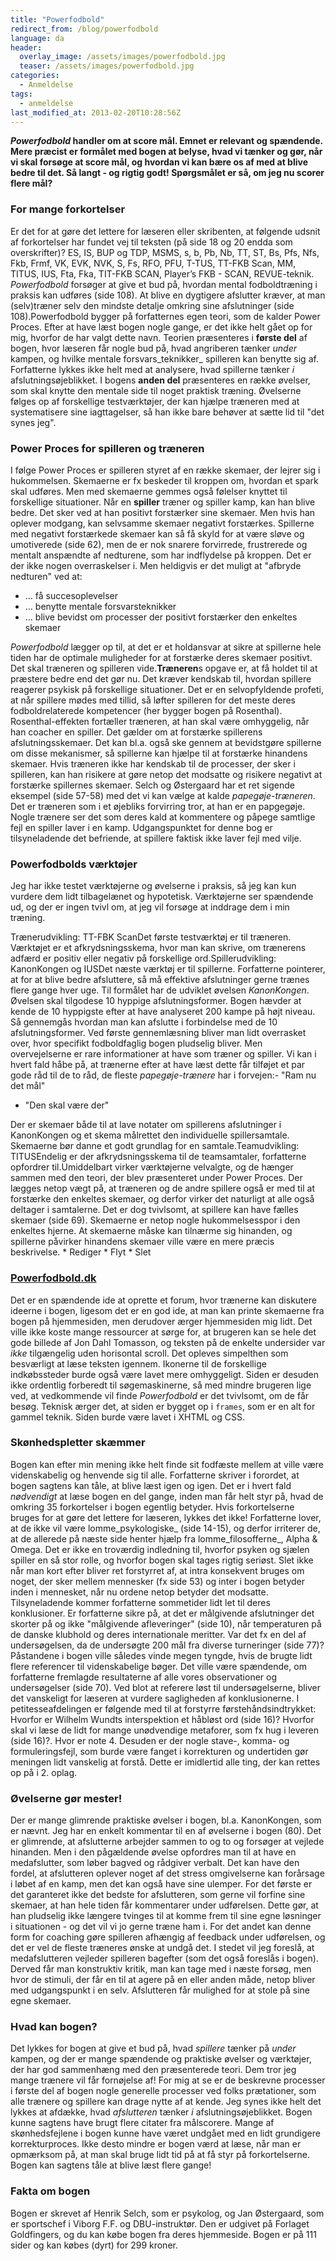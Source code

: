 ```yaml
---
title: "Powerfodbold"
redirect_from: /blog/powerfodbold
language: da
header:
  overlay_image: /assets/images/powerfodbold.jpg
  teaser: /assets/images/powerfodbold.jpg
categories:
  - Anmeldelse
tags:
  - anmeldelse
last_modified_at: 2013-02-20T10:28:56Z
---
```


**_Powerfodbold_ handler om at score mål. Emnet er relevant og spændende. Mere præcist er formålet med bogen at belyse, hvad vi tænker og gør, når vi skal forsøge at score mål, og hvordan vi kan bære os af med at blive bedre til det. Så langt - og rigtig godt! Spørgsmålet er så, om jeg nu scorer flere mål?**

### For mange forkortelser

Er det for at gøre det lettere for læseren eller skribenten, at følgende udsnit af forkortelser har fundet vej til teksten (på side 18 og 20 endda som overskrifter)? ES, IS, BUP og TDP, MSMS, s, b, Pb, Nb, TT, ST, Bs, Pfs, Nfs, Fkb, Frmf, VK, EVK, NVK, S, Fs, RFO, PFU, T-TUS, TT-FKB Scan, MM, TITUS, IUS, Fta, Fka, TIT-FKB SCAN, Player’s FKB - SCAN, REVUE-teknik. _Powerfodbold_ forsøger at give et bud på, hvordan mental fodboldtræning i praksis kan udføres (side 108). At blive en dygtigere afslutter kræver, at man (selv)træner selv den mindste detalje omkring sine afslutninger (side 108).Powerfodbold bygger på forfatternes egen teori, som de kalder Power Proces. Efter at have læst bogen nogle gange, er det ikke helt gået op for mig, hvorfor de har valgt dette navn. Teorien præsenteres i **første del** af bogen, hvor læseren får nogle bud på, hvad angriberen tænker _under_ kampen, og hvilke mentale forsvars_teknikker_ spilleren kan benytte sig af. Forfatterne lykkes ikke helt med at analysere, hvad spillerne tænker _i_ afslutningsøjeblikket. I bogens **anden del** præsenteres en række øvelser, som skal knytte den mentale side til noget praktisk træning. Øvelserne følges op af forskellige testværktøjer, der kan hjælpe træneren med at systematisere sine iagttagelser, så han ikke bare behøver at sætte lid til "det synes jeg".

### Power Proces for spilleren og træneren

I følge Power Proces er spilleren styret af en række skemaer, der lejrer sig i hukommelsen. Skemaerne er fx beskeder til kroppen om, hvordan et spark skal udføres. Men med skemaerne gemmes også følelser knyttet til forskellige situationer. Når en **spiller** træner og spiller kamp, kan han blive bedre. Det sker ved at han positivt forstærker sine skemaer. Men hvis han oplever modgang, kan selvsamme skemaer negativt forstærkes. Spillerne med negativt forstærkede skemaer kan så få skyld for at være sløve og umotiverede (side 62), men de er nok snarere forvirrede, frustrerede og mentalt anspændte af nedturene, som har indflydelse på kroppen. Det er der ikke nogen overraskelser i. Men heldigvis er det muligt at "afbryde nedturen" ved at:

- … få succesoplevelser
- … benytte mentale forsvarsteknikker
- … blive bevidst om processer der positivt forstærker den enkeltes skemaer

_Powerfodbold_ lægger op til, at det er et holdansvar at sikre at spillerne hele tiden har de optimale muligheder for at forstærke deres skemaer positivt. Det skal træneren og spilleren vide.**Træneren**s opgave er, at få holdet til at præstere bedre end det gør nu. Det kræver kendskab til, hvordan spillere reagerer psykisk på forskellige situationer. Det er en selvopfyldende profeti, at når spillere mødes med tillid, så løfter spilleren for det meste deres fodboldrelaterede kompetencer (her bygger bogen på Rosenthal). Rosenthal-effekten fortæller træneren, at han skal være omhyggelig, når han coacher en spiller. Det gælder om at forstærke spillerens afslutningsskemaer. Det kan bl.a. også ske gennem at bevidstgøre spillerne om disse mekanismer, så spillerne kan hjælpe til at forstærke hinandens skemaer. Hvis træneren ikke har kendskab til de processer, der sker i spilleren, kan han risikere at gøre netop det modsatte og risikere negativt at forstærke spillernes skemaer. Selch og Østergaard har et ret sigende eksempel (side 57-58) med det vi kan vælge at kalde _papegøje-træneren_. Det er træneren som i et øjebliks forvirring tror, at han er en papgegøje. Nogle trænere ser det som deres kald at kommentere og påpege samtlige fejl en spiller laver i en kamp. Udgangspunktet for denne bog er tilsyneladende det befriende, at spillere faktisk ikke laver fejl med vilje.

### Powerfodbolds værktøjer

Jeg har ikke testet værktøjerne og øvelserne i praksis, så jeg kan kun vurdere dem lidt tilbagelænet og hypotetisk. Værktøjerne ser spændende ud, og der er ingen tvivl om, at jeg vil forsøge at inddrage dem i min træning.

Trænerudvikling: TT-FBK ScanDet første testværktøj er til træneren. Værktøjet er et afkrydsningsskema, hvor man kan skrive, om trænerens adfærd er positiv eller negativ på forskellige ord.Spillerudvikling: KanonKongen og IUSDet næste værktøj er til spillerne. Forfatterne pointerer, at for at blive bedre afsluttere, så må effektive afslutninger gerne trænes flere gange hver uge. Til formålet har de udviklet øvelsen _KanonKongen_. Øvelsen skal tilgodese 10 hyppige afslutningsformer. Bogen hævder at kende de 10 hyppigste efter at have analyseret 200 kampe på højt niveau. Så gennemgås hvordan man kan afslutte i forbindelse med de 10 afslutningsformer. Ved første gennemlæsning bliver man lidt overrasket over, hvor specifikt fodboldfaglig bogen pludselig bliver. Men overvejelserne er rare informationer at have som træner og spiller. Vi kan i hvert fald håbe på, at trænerne efter at have læst dette får tilføjet et par gode råd til de to råd, de fleste _papegøje-trænere_ har i forvejen:- "Ram nu det mål"
- "Den skal være der"

Der er skemaer både til at lave notater om spillerens afslutninger i KanonKongen og et skema målrettet den individuelle spillersamtale. Skemaerne bør danne et godt grundlag for en samtale.Teamudvikling: TITUSEndelig er der afkrydsningsskema til de teamsamtaler, forfatterne opfordrer til.Umiddelbart virker værktøjerne velvalgte, og de hænger sammen med den teori, der blev præsenteret under Power Proces. Der lægges netop vægt på, at træneren og de andre spillere også er med til at forstærke den enkeltes skemaer, og derfor virker det naturligt at alle også deltager i samtalerne. Det er dog tvivlsomt, at spillere kan have fælles skemaer (side 69). Skemaerne er netop nogle hukommelsesspor i den enkeltes hjerne. At skemaerne måske kan tilnærme sig hinanden, og spillerne påvirker hinandens skemaer ville være en mere præcis beskrivelse. \* Rediger \* Flyt \* Slet

### [Powerfodbold.dk](http://www.powerfodbold.dk/)

Det er en spændende ide at oprette et forum, hvor trænerne kan diskutere ideerne i bogen, ligesom det er en god ide, at man kan printe skemaerne fra bogen på hjemmesiden, men derudover ærger hjemmesiden mig lidt. Det ville ikke koste mange ressourcer at sørge for, at brugeren kan se hele det gode billede af Jon Dahl Tomasson, og teksten på de enkelte undersider var _ikke_ tilgængelig uden horisontal scroll. Det opleves simpelthen som besværligt at læse teksten igennem. Ikonerne til de forskellige indkøbssteder burde også være lavet mere omhyggeligt. Siden er desuden ikke ordentlig forberedt til søgemaskinerne, så med mindre brugeren lige ved, at vedkommende vil finde _Powerfodbold_ er det tvivlsomt, om de får besøg. Teknisk ærger det, at siden er bygget op i `frames`, som er en alt for gammel teknik. Siden burde være lavet i XHTML og CSS.

### Skønhedspletter skæmmer

Bogen kan efter min mening ikke helt finde sit fodfæste mellem at ville være videnskabelig og henvende sig til alle. Forfatterne skriver i forordet, at bogen sagtens kan tåle, at blive læst igen og igen. Det er i hvert fald _nødvendigt_ at læse bogen en del gange, inden man får helt styr på, hvad de omkring 35 forkortelser i bogen egentlig betyder. Hvis forkortelserne bruges for at gøre det lettere for læseren, lykkes det ikke! Forfatterne lover, at de ikke vil være lomme_psykologiske_ (side 14-15), og derfor irriterer de, at de allerede på næste side henter hjælp fra lomme_filosofferne_, Alpha & Omega. Det er ikke en troværdig indledning til, hvorfor psyken og sjælen spiller en så stor rolle, og hvorfor bogen skal tages rigtig seriøst. Slet ikke når man kort efter bliver ret forstyrret af, at intra konsekvent bruges om noget, der sker mellem mennesker (fx side 53) og inter i bogen betyder inden i mennesket, når nu ordene netop betyder det modsatte. Tilsyneladende kommer forfatterne sommetider lidt let til deres konklusioner. Er forfatterne sikre på, at det er målgivende afslutninger det skorter på og ikke "målgivende afleveringer" (side 10), når temperaturen på de danske klubhold og deres internationale meritter. Var det fx en del af undersøgelsen, da de undersøgte 200 mål fra diverse turneringer (side 77)? Påstandene i bogen ville således vinde megen tyngde, hvis de brugte lidt flere referencer til videnskabelige bøger. Det ville være spændende, om forfatterne fremlagde resultaterne af alle vores observationer og undersøgelser (side 70). Ved blot at referere løst til undersøgelserne, bliver det vanskeligt for læseren at vurdere sagligheden af konklusionerne. I petitesseafdelingen er følgende med til at forstyrre førstehåndsindtrykket: Hvorfor er Wilhelm Wundts interspektion et håbløst ord (side 16)? Hvorfor skal vi læse de lidt for mange unødvendige metaforer, som fx hug i leveren (side 16)?. Hvor er note 4. Desuden er der nogle stave-, komma- og formuleringsfejl, som burde være fanget i korrekturen og undertiden gør meningen lidt vanskelig at forstå. Dette er imidlertid alle ting, der kan rettes op på i 2. oplag.

### Øvelserne gør mester!

Der er mange glimrende praktiske øvelser i bogen, bl.a. KanonKongen, som er nævnt. Jeg har en enkelt kommentar til en af øvelserne i bogen (80). Det er glimrende, at afslutterne arbejder sammen to og to og forsøger at vejlede hinanden. Men i den pågældende øvelse opfordres man til at have en medafslutter, som løber bagved og rådgiver verbalt. Det kan have den fordel, at afslutteren oplever noget af det stress omgivelserne kan forårsage i løbet af en kamp, men det kan også have sine ulemper. For det første er det garanteret ikke det bedste for afslutteren, som gerne vil forfine sine skemaer, at han hele tiden får kommentarer under udførelsen. Dette gør, at han pludselig ikke længere tvinges til at komme frem til sine egne løsninger i situationen - og det vil vi jo gerne træne ham i. For det andet kan denne form for coaching gøre spilleren afhængig af feedback under udførelsen, og det er vel de fleste træneres ønske at undgå det. I stedet vil jeg foreslå, at medafslutteren vejleder spilleren bagefter (som det også foreslås i bogen). Derved får man konstruktiv kritik, man kan tage med i næste forsøg, men hvor de stimuli, der får en til at agere på en eller anden måde, netop bliver med udgangspunkt i en selv. Afslutteren får mulighed for at stole på sine egne skemaer.

### Hvad kan bogen?

Det lykkes for bogen at give et bud på, hvad _spillere_ tænker på _under_ kampen, og der er mange spændende og praktiske øvelser og værktøjer, der har god sammenhæng med den præsenterede teori. Dem tror jeg mange trænere vil får fornøjelse af! For mig at se er de beskrevne processer i første del af bogen nogle generelle processer ved folks prætationer, som alle trænere og spillere kan drage nytte af at kende. Jeg synes ikke helt det lykkes at afdække, hvad _afslutteren_ tænker _i_ afslutningsøjeblikket. Bogen kunne sagtens have brugt flere citater fra målscorere. Mange af skønhedsfejlene i bogen kunne have været undgået med en lidt grundigere korrekturproces. Ikke desto mindre er bogen værd at læse, når man er opmærksom på, at man skal bruge lidt tid på at få styr på forkortelserne. Bogen kan sagtens tåle at blive læst flere gange!

### Fakta om bogen

Bogen er skrevet af Henrik Selch, som er psykolog, og Jan Østergaard, som er sportschef i Viborg F.F. og DBU-instruktør. Den er udgivet på Forlaget Goldfingers, og du kan købe bogen fra deres hjemmeside. Bogen er på 111 sider og kan købes (dyrt) for 299 kroner.
